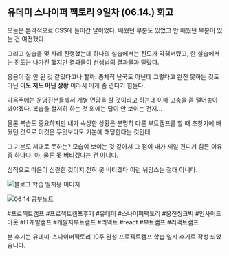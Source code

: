 ## 유데미 스나이퍼 팩토리 9일차 (06.14.) 회고

오늘은 본격적으로 CSS에 들어간 날이었다. 배웠던 부분도 있었고 안 배웠던 부분이 있는 건 여전했다.

그리고 실습을 몇 차례 진행했는데 하나의 실습에서는 진도가 막혀버렸고, 한 실습에서는 진도는 나가긴 했지만 결과물이 선생님의 결과물과 달랐다.

응용이 잘 안 된 것 같았다고나 할까. 총체적 난국도 아닌데 그렇다고 완전 못하는 것도 아닌 **이도 저도 아닌 상황** 이라서 이게 좀 견디기 힘들다.

다음주에는 운영진분들께서 개별 면담을 할 것이라고 하는데 이때 고충을 좀 털어놓아 봐야겠다. 복습을 철저히 하는 것 외에는 답이 안 보이는 건지... 

물론 복습도 중요하지만 내가 속상한 상황은 분명히 다른 부트캠프를 할 때 초창기에 배웠던 것으로 이것은 무엇보다도 기본에 해당한다는 것인데

그 기본도 제대로 못하는? 모습이 보이는 것 같아서 그 점이 내가 제일 견디기 힘든 이유 중 하나다. 아, 물론 못 버티겠다는 건 아니다.

심적으로 마음이 심란한 것이지 전혀 못 버티겠다 이런 뉘앙스는 절대 아니다. 

![블로그 학습 일지용 이미지](https://github.com/wanttobodybuilderifbbpro/UdemyProjectCamp10Weeks/assets/97613241/03373f0c-0566-46e8-86a9-eec8c3b4756a)

![06 14 공부노트](https://github.com/wanttobodybuilderifbbpro/UdemyProjectCamp10Weeks/assets/97613241/3ce4a3b5-9970-452c-93ca-acb6a1e84926)

#프로젝트캠프 #프로젝트캠프후기 #유데미 #스나이퍼팩토리 #웅진씽크빅 #인사이드아웃 #IT개발캠프 #개발자부트캠프 #리액트 #react #부트캠프 #리액트캠프

본 후기는 유데미-스나이퍼팩토리 10주 완성 프로젝트캠프 학습 일지 후기로 작성 되었습니다.
